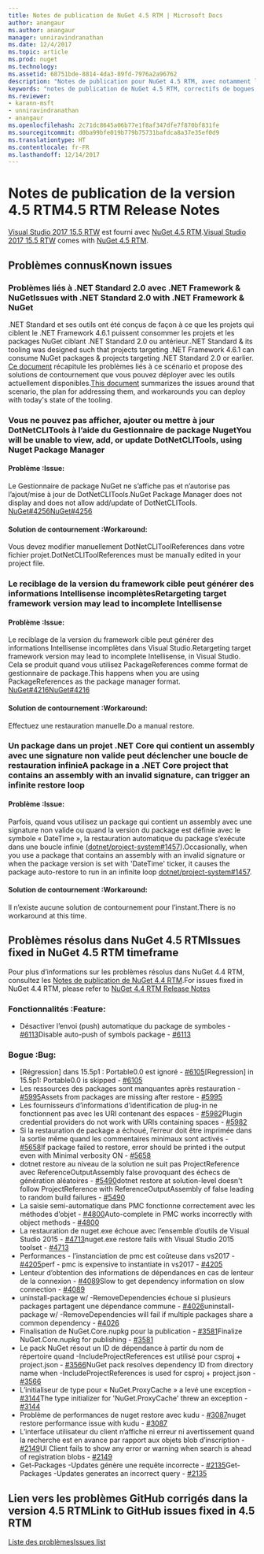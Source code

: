 ```yaml
---
title: Notes de publication de NuGet 4.5 RTM | Microsoft Docs
author: anangaur
ms.author: anangaur
manager: unniravindranathan
ms.date: 12/4/2017
ms.topic: article
ms.prod: nuget
ms.technology: 
ms.assetid: 68751bde-8814-4da3-89fd-7976a2a96762
description: "Notes de publication pour NuGet 4.5 RTM, avec notamment les problèmes connus, les correctifs de bogues, les fonctionnalités ajoutées et les DCR."
keywords: "notes de publication de NuGet 4.5 RTM, correctifs de bogues, problèmes connus, fonctionnalités ajoutées, DCR"
ms.reviewer:
- karann-msft
- unniravindranathan
- anangaur
ms.openlocfilehash: 2c71dc8645a06b77e1f8af347dfe7f870bf831fe
ms.sourcegitcommit: d0ba99bfe019b779b75731bafdca8a37e35ef0d9
ms.translationtype: HT
ms.contentlocale: fr-FR
ms.lasthandoff: 12/14/2017
---
```

# <a name="45-rtm-release-notes"></a><span data-ttu-id="866d2-104">Notes de publication de la version 4.5 RTM</span><span class="sxs-lookup"><span data-stu-id="866d2-104">4.5 RTM Release Notes</span></span>

<span data-ttu-id="866d2-105">[Visual Studio 2017 15.5 RTW](https://www.visualstudio.com/news/releasenotes/vs2017-relnotes) est fourni avec [NuGet 4.5 RTM](https://dist.nuget.org/win-x86-commandline/v4.5.0/nuget.exe).</span><span class="sxs-lookup"><span data-stu-id="866d2-105">[Visual Studio 2017 15.5 RTW](https://www.visualstudio.com/news/releasenotes/vs2017-relnotes) comes with [NuGet 4.5 RTM](https://dist.nuget.org/win-x86-commandline/v4.5.0/nuget.exe).</span></span>

## <a name="known-issues"></a><span data-ttu-id="866d2-106">Problèmes connus</span><span class="sxs-lookup"><span data-stu-id="866d2-106">Known issues</span></span>

### <a name="issues-with-net-standard-20-with-net-framework--nuget"></a><span data-ttu-id="866d2-107">Problèmes liés à .NET Standard 2.0 avec .NET Framework & NuGet</span><span class="sxs-lookup"><span data-stu-id="866d2-107">Issues with .NET Standard 2.0 with .NET Framework & NuGet</span></span> 
<span data-ttu-id="866d2-108">.NET Standard et ses outils ont été conçus de façon à ce que les projets qui ciblent le .NET Framework 4.6.1 puissent consommer les projets et les packages NuGet ciblant .NET Standard 2.0 ou antérieur.</span><span class="sxs-lookup"><span data-stu-id="866d2-108">.NET Standard & its tooling was designed such that projects targeting .NET Framework 4.6.1 can consume NuGet packages & projects targeting .NET Standard 2.0 or earlier.</span></span> <span data-ttu-id="866d2-109">[Ce document](https://github.com/dotnet/standard/issues/481) récapitule les problèmes liés à ce scénario et propose des solutions de contournement que vous pouvez déployer avec les outils actuellement disponibles.</span><span class="sxs-lookup"><span data-stu-id="866d2-109">[This document](https://github.com/dotnet/standard/issues/481) summarizes the issues around that scenario, the plan for addressing them, and workarounds you can deploy with today's state of the tooling.</span></span>

### <a name="you-will-be-unable-to-view-add-or-update-dotnetclitools-using-nuget-package-manager"></a><span data-ttu-id="866d2-110">Vous ne pouvez pas afficher, ajouter ou mettre à jour DotNetCLITools à l’aide du Gestionnaire de package Nuget</span><span class="sxs-lookup"><span data-stu-id="866d2-110">You will be unable to view, add, or update DotNetCLITools, using Nuget Package Manager</span></span>
#### <a name="issue"></a><span data-ttu-id="866d2-111">Problème :</span><span class="sxs-lookup"><span data-stu-id="866d2-111">Issue:</span></span>
<span data-ttu-id="866d2-112">Le Gestionnaire de package NuGet ne s’affiche pas et n’autorise pas l’ajout/mise à jour de DotNetCLITools.</span><span class="sxs-lookup"><span data-stu-id="866d2-112">NuGet Package Manager does not display and does not allow add/update of DotNetCLITools.</span></span> [<span data-ttu-id="866d2-113">NuGet#4256</span><span class="sxs-lookup"><span data-stu-id="866d2-113">NuGet#4256</span></span>](https://github.com/NuGet/Home/issues/4256)
#### <a name="workaround"></a><span data-ttu-id="866d2-114">Solution de contournement :</span><span class="sxs-lookup"><span data-stu-id="866d2-114">Workaround:</span></span>
<span data-ttu-id="866d2-115">Vous devez modifier manuellement DotNetCLIToolReferences dans votre fichier projet.</span><span class="sxs-lookup"><span data-stu-id="866d2-115">DotNetCLIToolReferences must be manually edited in your project file.</span></span>

### <a name="retargeting-target-framework-version-may-lead-to-incomplete-intellisense"></a><span data-ttu-id="866d2-116">Le reciblage de la version du framework cible peut générer des informations Intellisense incomplètes</span><span class="sxs-lookup"><span data-stu-id="866d2-116">Retargeting target framework version may lead to incomplete Intellisense</span></span>
#### <a name="issue"></a><span data-ttu-id="866d2-117">Problème :</span><span class="sxs-lookup"><span data-stu-id="866d2-117">Issue:</span></span>
<span data-ttu-id="866d2-118">Le reciblage de la version du framework cible peut générer des informations Intellisense incomplètes dans Visual Studio.</span><span class="sxs-lookup"><span data-stu-id="866d2-118">Retargeting target framework version may lead to incomplete Intellisense, in Visual Studio.</span></span> <span data-ttu-id="866d2-119">Cela se produit quand vous utilisez PackageReferences comme format de gestionnaire de package.</span><span class="sxs-lookup"><span data-stu-id="866d2-119">This happens when you are using PackageReferences as the package manager format.</span></span> [<span data-ttu-id="866d2-120">NuGet#4216</span><span class="sxs-lookup"><span data-stu-id="866d2-120">NuGet#4216</span></span>](https://github.com/NuGet/Home/issues/4216)
#### <a name="workaround"></a><span data-ttu-id="866d2-121">Solution de contournement :</span><span class="sxs-lookup"><span data-stu-id="866d2-121">Workaround:</span></span>
<span data-ttu-id="866d2-122">Effectuez une restauration manuelle.</span><span class="sxs-lookup"><span data-stu-id="866d2-122">Do a manual restore.</span></span>

### <a name="a-package-in-a-net-core-project-that-contains-an-assembly-with-an-invalid-signature-can-trigger-an-infinite-restore-loop"></a><span data-ttu-id="866d2-123">Un package dans un projet .NET Core qui contient un assembly avec une signature non valide peut déclencher une boucle de restauration infinie</span><span class="sxs-lookup"><span data-stu-id="866d2-123">A package in a .NET Core project that contains an assembly with an invalid signature, can trigger an infinite restore loop</span></span>
#### <a name="issue"></a><span data-ttu-id="866d2-124">Problème :</span><span class="sxs-lookup"><span data-stu-id="866d2-124">Issue:</span></span>
<span data-ttu-id="866d2-125">Parfois, quand vous utilisez un package qui contient un assembly avec une signature non valide ou quand la version du package est définie avec le symbole « DateTime », la restauration automatique du package s’exécute dans une boucle infinie ([dotnet/project-system#1457](https://github.com/dotnet/project-system/issues/1457)).</span><span class="sxs-lookup"><span data-stu-id="866d2-125">Occasionally, when you use a package that contains an assembly with an invalid signature or when the package version is set with 'DateTime' ticker, it causes the package auto-restore to run in an infinite loop [dotnet/project-system#1457](https://github.com/dotnet/project-system/issues/1457).</span></span>
#### <a name="workaround"></a><span data-ttu-id="866d2-126">Solution de contournement :</span><span class="sxs-lookup"><span data-stu-id="866d2-126">Workaround:</span></span>
<span data-ttu-id="866d2-127">Il n’existe aucune solution de contournement pour l’instant.</span><span class="sxs-lookup"><span data-stu-id="866d2-127">There is no workaround at this time.</span></span>

## <a name="issues-fixed-in-nuget-45-rtm-timeframe"></a><span data-ttu-id="866d2-128">Problèmes résolus dans NuGet 4.5 RTM</span><span class="sxs-lookup"><span data-stu-id="866d2-128">Issues fixed in NuGet 4.5 RTM timeframe</span></span>
<span data-ttu-id="866d2-129">Pour plus d’informations sur les problèmes résolus dans NuGet 4.4 RTM, consultez les [Notes de publication de NuGet 4.4 RTM](../release-notes/nuget-4.4-RTM.md).</span><span class="sxs-lookup"><span data-stu-id="866d2-129">For issues fixed in NuGet 4.4 RTM, please refer to [NuGet 4.4 RTM Release Notes](../release-notes/nuget-4.4-RTM.md)</span></span> 

### <a name="feature"></a><span data-ttu-id="866d2-130">Fonctionnalités :</span><span class="sxs-lookup"><span data-stu-id="866d2-130">Feature:</span></span>
* <span data-ttu-id="866d2-131">Désactiver l’envoi (push) automatique du package de symboles - [#6113](https://github.com/NuGet/Home/issues/6113)</span><span class="sxs-lookup"><span data-stu-id="866d2-131">Disable auto-push of symbols package - [#6113](https://github.com/NuGet/Home/issues/6113)</span></span>

### <a name="bug"></a><span data-ttu-id="866d2-132">Bogue :</span><span class="sxs-lookup"><span data-stu-id="866d2-132">Bug:</span></span>
* <span data-ttu-id="866d2-133">[Régression] dans 15.5p1 : Portable0.0 est ignoré - [#6105](https://github.com/NuGet/Home/issues/6105)</span><span class="sxs-lookup"><span data-stu-id="866d2-133">[Regression] in 15.5p1: Portable0.0 is skipped - [#6105](https://github.com/NuGet/Home/issues/6105)</span></span>
* <span data-ttu-id="866d2-134">Les ressources des packages sont manquantes après restauration - [#5995](https://github.com/NuGet/Home/issues/5995)</span><span class="sxs-lookup"><span data-stu-id="866d2-134">Assets from packages are missing after restore - [#5995](https://github.com/NuGet/Home/issues/5995)</span></span>
* <span data-ttu-id="866d2-135">Les fournisseurs d’informations d’identification de plug-in ne fonctionnent pas avec les URI contenant des espaces - [#5982](https://github.com/NuGet/Home/issues/5982)</span><span class="sxs-lookup"><span data-stu-id="866d2-135">Plugin credential providers do not work with URIs containing spaces - [#5982](https://github.com/NuGet/Home/issues/5982)</span></span>
* <span data-ttu-id="866d2-136">Si la restauration de package a échoué, l’erreur doit être imprimée dans la sortie même quand les commentaires minimaux sont activés - [#5658](https://github.com/NuGet/Home/issues/5658)</span><span class="sxs-lookup"><span data-stu-id="866d2-136">If package failed to restore, error should be printed i the output even with Minimal verbosity ON - [#5658](https://github.com/NuGet/Home/issues/5658)</span></span>
* <span data-ttu-id="866d2-137">dotnet restore au niveau de la solution ne suit pas ProjectReference avec ReferenceOutputAssembly false provoquant des échecs de génération aléatoires - [#5490](https://github.com/NuGet/Home/issues/5490)</span><span class="sxs-lookup"><span data-stu-id="866d2-137">dotnet restore at solution-level doesn't follow ProjectReference with ReferenceOutputAssembly of false leading to random build failures - [#5490](https://github.com/NuGet/Home/issues/5490)</span></span>
* <span data-ttu-id="866d2-138">La saisie semi-automatique dans PMC fonctionne correctement avec les méthodes d’objet - [#4800](https://github.com/NuGet/Home/issues/4800)</span><span class="sxs-lookup"><span data-stu-id="866d2-138">Auto-complete in PMC works incorrectly with object methods - [#4800](https://github.com/NuGet/Home/issues/4800)</span></span>
* <span data-ttu-id="866d2-139">La restauration de nuget.exe échoue avec l’ensemble d’outils de Visual Studio 2015 - [#4713](https://github.com/NuGet/Home/issues/4713)</span><span class="sxs-lookup"><span data-stu-id="866d2-139">nuget.exe restore fails with Visual Studio 2015 toolset - [#4713](https://github.com/NuGet/Home/issues/4713)</span></span>
* <span data-ttu-id="866d2-140">Performances - l’instanciation de pmc est coûteuse dans vs2017 - [#4205](https://github.com/NuGet/Home/issues/4205)</span><span class="sxs-lookup"><span data-stu-id="866d2-140">perf - pmc is expensive to instantiate in vs2017 - [#4205](https://github.com/NuGet/Home/issues/4205)</span></span>
* <span data-ttu-id="866d2-141">Lenteur d’obtention des informations de dépendances en cas de lenteur de la connexion - [#4089](https://github.com/NuGet/Home/issues/4089)</span><span class="sxs-lookup"><span data-stu-id="866d2-141">Slow to get dependency information on slow connection - [#4089](https://github.com/NuGet/Home/issues/4089)</span></span>
* <span data-ttu-id="866d2-142">uninstall-package w/ -RemoveDependencies échoue si plusieurs packages partagent une dépendance commune - [#4026](https://github.com/NuGet/Home/issues/4026)</span><span class="sxs-lookup"><span data-stu-id="866d2-142">uninstall-package w/ -RemoveDependencies will fail if multiple packages share a common dependency - [#4026](https://github.com/NuGet/Home/issues/4026)</span></span>
* <span data-ttu-id="866d2-143">Finalisation de NuGet.Core.nupkg pour la publication - [#3581](https://github.com/NuGet/Home/issues/3581)</span><span class="sxs-lookup"><span data-stu-id="866d2-143">Finalize NuGet.Core.nupkg for publishing - [#3581](https://github.com/NuGet/Home/issues/3581)</span></span>
* <span data-ttu-id="866d2-144">Le pack NuGet résout un ID de dépendance à partir du nom de répertoire quand -IncludeProjectReferences est utilisé pour csproj + project.json - [#3566](https://github.com/NuGet/Home/issues/3566)</span><span class="sxs-lookup"><span data-stu-id="866d2-144">NuGet pack resolves dependency ID from directory name when -IncludeProjectReferences is used for csproj + project.json - [#3566](https://github.com/NuGet/Home/issues/3566)</span></span>
* <span data-ttu-id="866d2-145">L’initialiseur de type pour « NuGet.ProxyCache » a levé une exception - [#3144](https://github.com/NuGet/Home/issues/3144)</span><span class="sxs-lookup"><span data-stu-id="866d2-145">The type initializer for 'NuGet.ProxyCache' threw an exception - [#3144](https://github.com/NuGet/Home/issues/3144)</span></span>
* <span data-ttu-id="866d2-146">Problème de performances de nuget restore avec kudu - [#3087](https://github.com/NuGet/Home/issues/3087)</span><span class="sxs-lookup"><span data-stu-id="866d2-146">nuget restore performance issue with kudu - [#3087](https://github.com/NuGet/Home/issues/3087)</span></span>
* <span data-ttu-id="866d2-147">L’interface utilisateur du client n’affiche ni erreur ni avertissement quand la recherche est en avance par rapport aux objets blob d’inscription - [#2149](https://github.com/NuGet/Home/issues/2149)</span><span class="sxs-lookup"><span data-stu-id="866d2-147">UI Client fails to show any error or warning when search is ahead of registration blobs - [#2149](https://github.com/NuGet/Home/issues/2149)</span></span>
* <span data-ttu-id="866d2-148">Get-Packages -Updates génère une requête incorrecte - [#2135](https://github.com/NuGet/Home/issues/2135)</span><span class="sxs-lookup"><span data-stu-id="866d2-148">Get-Packages -Updates generates an incorrect query - [#2135](https://github.com/NuGet/Home/issues/2135)</span></span>


## <a name="link-to-github-issues-fixed-in-45-rtm"></a><span data-ttu-id="866d2-149">Lien vers les problèmes GitHub corrigés dans la version 4.5 RTM</span><span class="sxs-lookup"><span data-stu-id="866d2-149">Link to GitHub issues fixed in 4.5 RTM</span></span>

[<span data-ttu-id="866d2-150">Liste des problèmes</span><span class="sxs-lookup"><span data-stu-id="866d2-150">Issues list</span></span>](https://github.com/NuGet/Home/issues?q=is%3Aissue+milestone%3A4.5+is%3Aclosed)
